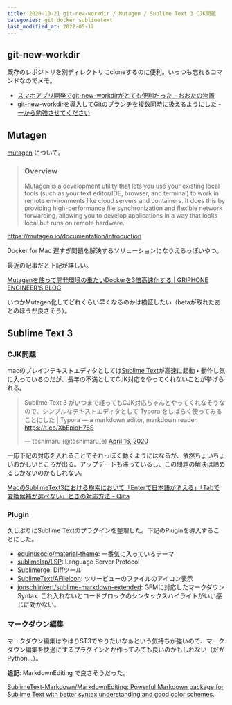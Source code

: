 ```yaml
---
title: 2020-10-21 git-new-workdir / Mutagen / Sublime Text 3 CJK問題
categories: git docker sublimetext
last_modified_at: 2022-05-12
---
```


## git-new-workdir

既存のレポジトリを別ディレクトリにcloneするのに便利。いっつも忘れるコマンドなのでメモ。

- [スマホアプリ開発でgit-new-workdirがとても便利だった - おおたの物置](https://ota42y.com/blog/2014/08/25/git-new-workdir/)
- [git-new-workdirを導入してGitのブランチを複数同時に扱えるようにした - 一から勉強させてください](https://dangerous-animal141.hatenablog.com/entry/2014/10/11/124434)

## Mutagen

[mutagen](https://mutagen.io/) について。

> ### Overview
> Mutagen is a development utility that lets you use your existing local tools (such as your text editor/IDE, browser, and terminal) to work in remote environments like cloud servers and containers. It does this by providing high-performance file synchronization and flexible network forwarding, allowing you to develop applications in a way that looks local but runs on remote hardware. 

<https://mutagen.io/documentation/introduction>

Docker for Mac 遅すぎ問題を解決するソリューションになりえるっぽいやつ。

最近の記事だと下記が詳しい。

[Mutagenを使って開発環境の重たいDockerを3倍高速化する \| GRIPHONE ENGINEER'S BLOG](https://tech.griphone.co.jp/2020/09/17/accelerate-docker-with-mutagen/)

いつかMutagen化してどれくらい早くなるのかは検証したい（betaが取れたあとのほうが良さそう）。

## Sublime Text 3

### CJK問題

macのプレインテキストエディタとしては[Sublime Text](https://www.sublimetext.com/)が高速に起動・動作し気に入っているのだが、長年の不満としてCJK対応をやってくれないことが挙げられる。

<blockquote class="twitter-tweet"><p lang="ja" dir="ltr">Sublime Text 3 がいつまで経ってもCJK対応ちゃんとやってくれなそうなので、シンプルなテキストエディタとして Typora をしばらく使ってみることにした | Typora — a markdown editor, markdown reader. <a href="https://t.co/XbEpioH76S">https://t.co/XbEpioH76S</a></p>&mdash; toshimaru (@toshimaru_e) <a href="https://twitter.com/toshimaru_e/status/1250617503409074176?ref_src=twsrc%5Etfw">April 16, 2020</a></blockquote>
<script async src="https://platform.twitter.com/widgets.js" charset="utf-8"></script>

一応下記の対応を入れることでそれっぽく動くようにはなるが、依然ちょいちょいおかしいところが出る。アップデートも滞っているし、この問題の解決は諦めるしかないのかもしれない。

[MacのSublimeText3における検索において「Enterで日本語が消える」「Tabで変換候補が選べない」ときの対応方法 - Qiita](https://qiita.com/ponsuke0531/items/94f7c1592412b7a6ea28)

### Plugin

久しぶりにSublime Textのプラグインを整理した。下記のPluginを導入することにした。

- [equinusocio/material-theme](https://github.com/equinusocio/material-theme): 一番気に入っているテーマ
- [sublimelsp/LSP](https://github.com/sublimelsp/LSP): Language Server Protocol
- [Sublimerge](https://www.sublimerge.com/): Diffツール
- [SublimeText/AFileIcon](https://github.com/SublimeText/AFileIcon): ツリービューのファイルのアイコン表示
- [jonschlinkert/sublime-markdown-extended](https://github.com/jonschlinkert/sublime-markdown-extended): GFMに対応したマークダウンSyntax. これ入れないとコードブロックのシンタックスハイライトがいい感じに効かない。

### マークダウン編集

マークダウン編集はやはりST3でやりたいなぁという気持ちが強いので、マークダウン編集を快適にするプラグインとか作ってみても良いのかもしれない（だが Python...）。

**追記**: MarkdownEditing で良さそうだった。

[SublimeText-Markdown/MarkdownEditing: Powerful Markdown package for Sublime Text with better syntax understanding and good color schemes.](https://github.com/SublimeText-Markdown/MarkdownEditing)
